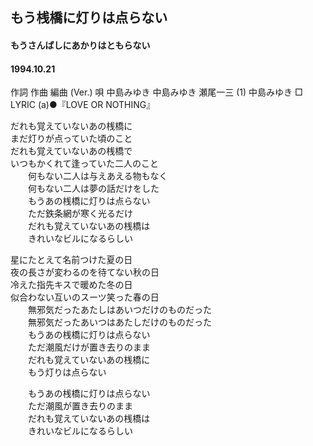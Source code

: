## もう桟橋に灯りは点らない
#### もうさんばしにあかりはともらない
#### 1994.10.21


作詞  作曲  編曲 (Ver.)   唄
中島みゆき   中島みゆき   瀬尾一三 (1)
中島みゆき
□ LYRIC (a)●『LOVE OR NOTHING』

だれも覚えていないあの桟橋に  
まだ灯りが点っていた頃のこと  
だれも覚えていないあの桟橋で  
いつもかくれて逢っていた二人のこと  
　　何もない二人は与えあえる物もなく  
　　何もない二人は夢の話だけをした  
　　もうあの桟橋に灯りは点らない  
　　ただ鉄条網が寒く光るだけ  
　　だれも覚えていないあの桟橋は  
　　きれいなビルになるらしい  
  
星にたとえて名前つけた夏の日  
夜の長さが変わるのを待てない秋の日  
冷えた指先キスで暖めた冬の日  
似合わない互いのスーツ笑った春の日  
　　無邪気だったあたしはあいつだけのものだった  
　　無邪気だったあいつはあたしだけのものだった  
　　もうあの桟橋に灯りは点らない  
　　ただ潮風だけが置き去りのまま  
　　だれも覚えていないあの桟橋に  
　　もう灯りは点らない  
  
　　もうあの桟橋に灯りは点らない  
　　ただ潮風が置き去りのまま  
　　だれも覚えていないあの桟橋は  
　　きれいなビルになるらしい  